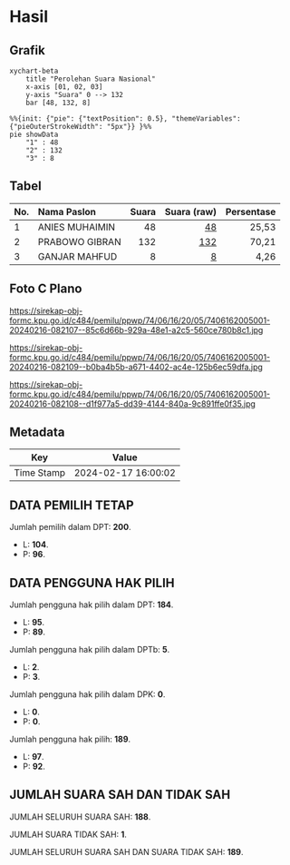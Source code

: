 # Hasil

## Grafik

```mermaid
xychart-beta
    title "Perolehan Suara Nasional"
    x-axis [01, 02, 03]
    y-axis "Suara" 0 --> 132
    bar [48, 132, 8]
```

```mermaid
%%{init: {"pie": {"textPosition": 0.5}, "themeVariables": {"pieOuterStrokeWidth": "5px"}} }%%
pie showData
    "1" : 48
    "2" : 132
    "3" : 8
```

## Tabel

| No. | Nama Paslon    | Suara | Suara (raw) | Persentase |
|:--- |:-------------- | -----:| -----------:| ----------:|
| 1   | ANIES MUHAIMIN | 48    | [48][p-1]   | 25,53      |
| 2   | PRABOWO GIBRAN | 132   | [132][p-2]  | 70,21      |
| 3   | GANJAR MAHFUD  | 8     | [8][p-3]    | 4,26       |


[p-1]: https://github.com/gigit-pemilu/pemilu-2024/blob/main/pilpres/hitung-suara/sub/74-sulawesi-tenggara/sub/06-bombana/sub/16-kabaena-tengah/sub/2005-ulungkura/sub/001-tps/sub/paslon-1.txt
[p-2]: https://github.com/gigit-pemilu/pemilu-2024/blob/main/pilpres/hitung-suara/sub/74-sulawesi-tenggara/sub/06-bombana/sub/16-kabaena-tengah/sub/2005-ulungkura/sub/001-tps/sub/paslon-2.txt
[p-3]: https://github.com/gigit-pemilu/pemilu-2024/blob/main/pilpres/hitung-suara/sub/74-sulawesi-tenggara/sub/06-bombana/sub/16-kabaena-tengah/sub/2005-ulungkura/sub/001-tps/sub/paslon-3.txt

## Foto C Plano

https://sirekap-obj-formc.kpu.go.id/c484/pemilu/ppwp/74/06/16/20/05/7406162005001-20240216-082107--85c6d66b-929a-48e1-a2c5-560ce780b8c1.jpg

https://sirekap-obj-formc.kpu.go.id/c484/pemilu/ppwp/74/06/16/20/05/7406162005001-20240216-082109--b0ba4b5b-a671-4402-ac4e-125b6ec59dfa.jpg

https://sirekap-obj-formc.kpu.go.id/c484/pemilu/ppwp/74/06/16/20/05/7406162005001-20240216-082108--d1f977a5-dd39-4144-840a-9c891ffe0f35.jpg


## Metadata

| Key        | Value               |
| ---------- | ------------------- |
| Time Stamp | 2024-02-17 16:00:02 |


## DATA PEMILIH TETAP

Jumlah pemilih dalam DPT: **200**.
 * L: **104**.
 * P: **96**.

## DATA PENGGUNA HAK PILIH

Jumlah pengguna hak pilih dalam DPT: **184**.
 * L: **95**.
 * P: **89**.

Jumlah pengguna hak pilih dalam DPTb: **5**.
 * L: **2**.
 * P: **3**.

Jumlah pengguna hak pilih dalam DPK: **0**.
 * L: **0**.
 * P: **0**.

Jumlah pengguna hak pilih: **189**.
 * L: **97**.
 * P: **92**.

## JUMLAH SUARA SAH DAN TIDAK SAH

JUMLAH SELURUH SUARA SAH: **188**.

JUMLAH SUARA TIDAK SAH: **1**.

JUMLAH SELURUH SUARA SAH DAN SUARA TIDAK SAH: **189**.


